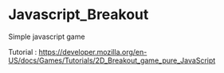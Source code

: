 # Javascript_Breakout
Simple javascript game 

Tutorial : https://developer.mozilla.org/en-US/docs/Games/Tutorials/2D_Breakout_game_pure_JavaScript
